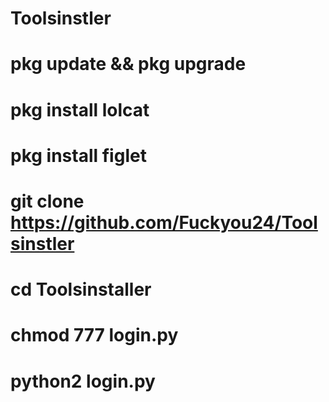 # Toolsinstler

# pkg update && pkg upgrade
# pkg install lolcat
# pkg install figlet

# git clone https://github.com/Fuckyou24/Toolsinstler
# cd Toolsinstaller
# chmod 777 login.py
# python2 login.py
